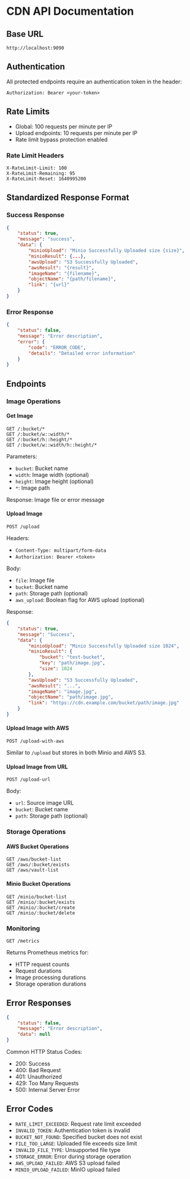 # CDN API Documentation

## Base URL
```
http://localhost:9090
```

## Authentication
All protected endpoints require an authentication token in the header:
```
Authorization: Bearer <your-token>
```

## Rate Limits
- Global: 100 requests per minute per IP
- Upload endpoints: 10 requests per minute per IP
- Rate limit bypass protection enabled

### Rate Limit Headers
```
X-RateLimit-Limit: 100
X-RateLimit-Remaining: 95
X-RateLimit-Reset: 1640995200
```

## Standardized Response Format

### Success Response
```json
{
    "status": true,
    "message": "success",
    "data": {
        "minioUpload": "Minio Successfully Uploaded size {size}",
        "minioResult": {...},
        "awsUpload": "S3 Successfully Uploaded",
        "awsResult": "{result}",
        "imageName": "{filename}",
        "objectName": "{path/filename}",
        "link": "{url}"
    }
}
```

### Error Response
```json
{
    "status": false,
    "message": "Error description",
    "error": {
        "code": "ERROR_CODE",
        "details": "Detailed error information"
    }
}
```

## Endpoints

### Image Operations

#### Get Image
```http
GET /:bucket/*
GET /:bucket/w::width/*
GET /:bucket/h::height/*
GET /:bucket/w::width/h::height/*
```
Parameters:
- `bucket`: Bucket name
- `width`: Image width (optional)
- `height`: Image height (optional)
- `*`: Image path

Response: Image file or error message

#### Upload Image
```http
POST /upload
```
Headers:
- `Content-Type: multipart/form-data`
- `Authorization: Bearer <token>`

Body:
- `file`: Image file
- `bucket`: Bucket name
- `path`: Storage path (optional)
- `aws_upload`: Boolean flag for AWS upload (optional)

Response:
```json
{
    "status": true,
    "message": "Success",
    "data": {
        "minioUpload": "Minio Successfully Uploaded size 1024",
        "minioResult": {
            "bucket": "test-bucket",
            "key": "path/image.jpg",
            "size": 1024
        },
        "awsUpload": "S3 Successfully Uploaded",
        "awsResult": "...",
        "imageName": "image.jpg",
        "objectName": "path/image.jpg",
        "link": "https://cdn.example.com/bucket/path/image.jpg"
    }
}
```

#### Upload Image with AWS
```http
POST /upload-with-aws
```
Similar to `/upload` but stores in both Minio and AWS S3.

#### Upload Image from URL
```http
POST /upload-url
```
Body:
- `url`: Source image URL
- `bucket`: Bucket name
- `path`: Storage path (optional)

### Storage Operations

#### AWS Bucket Operations
```http
GET /aws/bucket-list
GET /aws/:bucket/exists
GET /aws/vault-list
```

#### Minio Bucket Operations
```http
GET /minio/bucket-list
GET /minio/:bucket/exists
GET /minio/:bucket/create
GET /minio/:bucket/delete
```

### Monitoring
```http
GET /metrics
```
Returns Prometheus metrics for:
- HTTP request counts
- Request durations
- Image processing durations
- Storage operation durations

## Error Responses
```json
{
    "status": false,
    "message": "Error description",
    "data": null
}
```

Common HTTP Status Codes:
- 200: Success
- 400: Bad Request
- 401: Unauthorized
- 429: Too Many Requests
- 500: Internal Server Error 

## Error Codes
- `RATE_LIMIT_EXCEEDED`: Request rate limit exceeded
- `INVALID_TOKEN`: Authentication token is invalid
- `BUCKET_NOT_FOUND`: Specified bucket does not exist
- `FILE_TOO_LARGE`: Uploaded file exceeds size limit
- `INVALID_FILE_TYPE`: Unsupported file type
- `STORAGE_ERROR`: Error during storage operation
- `AWS_UPLOAD_FAILED`: AWS S3 upload failed
- `MINIO_UPLOAD_FAILED`: MinIO upload failed 